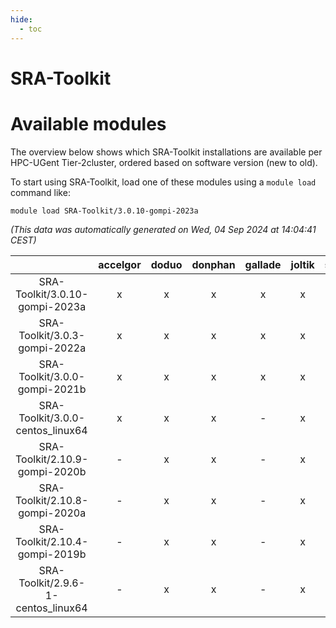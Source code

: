 ```yaml
---
hide:
  - toc
---
```


SRA-Toolkit
===========

# Available modules


The overview below shows which SRA-Toolkit installations are available per HPC-UGent Tier-2cluster, ordered based on software version (new to old).

To start using SRA-Toolkit, load one of these modules using a `module load` command like:

```shell
module load SRA-Toolkit/3.0.10-gompi-2023a
```

*(This data was automatically generated on Wed, 04 Sep 2024 at 14:04:41 CEST)*  

| |accelgor|doduo|donphan|gallade|joltik|shinx|skitty|
| :---: | :---: | :---: | :---: | :---: | :---: | :---: | :---: |
|SRA-Toolkit/3.0.10-gompi-2023a|x|x|x|x|x|x|x|
|SRA-Toolkit/3.0.3-gompi-2022a|x|x|x|x|x|-|x|
|SRA-Toolkit/3.0.0-gompi-2021b|x|x|x|x|x|-|x|
|SRA-Toolkit/3.0.0-centos_linux64|x|x|x|-|x|-|x|
|SRA-Toolkit/2.10.9-gompi-2020b|-|x|x|-|x|-|x|
|SRA-Toolkit/2.10.8-gompi-2020a|-|x|x|-|x|-|x|
|SRA-Toolkit/2.10.4-gompi-2019b|-|x|x|-|x|-|x|
|SRA-Toolkit/2.9.6-1-centos_linux64|-|x|x|-|x|-|x|

